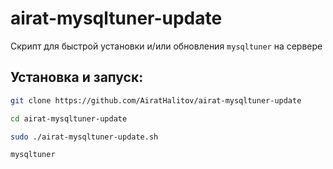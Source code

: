 # airat-mysqltuner-update
Скрипт для быстрой установки и/или обновления `mysqltuner` на сервере

## Установка и запуск:
```bash
git clone https://github.com/AiratHalitov/airat-mysqltuner-update

cd airat-mysqltuner-update

sudo ./airat-mysqltuner-update.sh

mysqltuner
```

